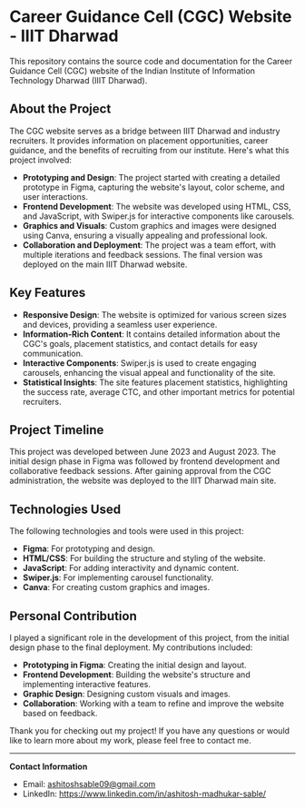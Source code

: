# Career Guidance Cell (CGC) Website - IIIT Dharwad

This repository contains the source code and documentation for the Career Guidance Cell (CGC) website of the Indian Institute of Information Technology Dharwad (IIIT Dharwad).

## About the Project

The CGC website serves as a bridge between IIIT Dharwad and industry recruiters. It provides information on placement opportunities, career guidance, and the benefits of recruiting from our institute. Here's what this project involved:

- **Prototyping and Design**: The project started with creating a detailed prototype in Figma, capturing the website's layout, color scheme, and user interactions.
- **Frontend Development**: The website was developed using HTML, CSS, and JavaScript, with Swiper.js for interactive components like carousels.
- **Graphics and Visuals**: Custom graphics and images were designed using Canva, ensuring a visually appealing and professional look.
- **Collaboration and Deployment**: The project was a team effort, with multiple iterations and feedback sessions. The final version was deployed on the main IIIT Dharwad website.

## Key Features

- **Responsive Design**: The website is optimized for various screen sizes and devices, providing a seamless user experience.
- **Information-Rich Content**: It contains detailed information about the CGC's goals, placement statistics, and contact details for easy communication.
- **Interactive Components**: Swiper.js is used to create engaging carousels, enhancing the visual appeal and functionality of the site.
- **Statistical Insights**: The site features placement statistics, highlighting the success rate, average CTC, and other important metrics for potential recruiters.

## Project Timeline

This project was developed between June 2023 and August 2023. The initial design phase in Figma was followed by frontend development and collaborative feedback sessions. After gaining approval from the CGC administration, the website was deployed to the IIIT Dharwad main site.

## Technologies Used

The following technologies and tools were used in this project:

- **Figma**: For prototyping and design.
- **HTML/CSS**: For building the structure and styling of the website.
- **JavaScript**: For adding interactivity and dynamic content.
- **Swiper.js**: For implementing carousel functionality.
- **Canva**: For creating custom graphics and images.

## Personal Contribution

I played a significant role in the development of this project, from the initial design phase to the final deployment. My contributions included:

- **Prototyping in Figma**: Creating the initial design and layout.
- **Frontend Development**: Building the website's structure and implementing interactive features.
- **Graphic Design**: Designing custom visuals and images.
- **Collaboration**: Working with a team to refine and improve the website based on feedback.

Thank you for checking out my project! If you have any questions or would like to learn more about my work, please feel free to contact me.

---
**Contact Information**
- Email: ashitoshsable09@gmail.com
- LinkedIn: https://www.linkedin.com/in/ashitosh-madhukar-sable/
